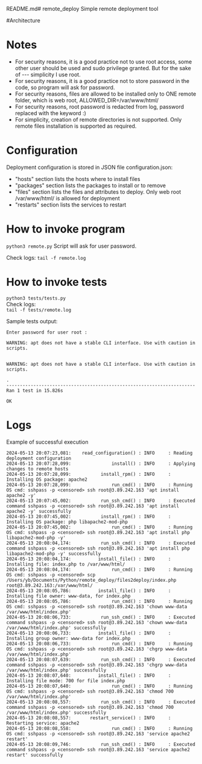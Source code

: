 README.md# remote_deploy
Simple remote deployment tool  

#Architecture

# Notes
- For security reasons, it is a good practice not to use root access, some other user should be used and sudo privilege granted. But for the sake of  --- simplicity I use root.  
- For security reasons, it is a good practice not to store password in the code, so program will ask for password.  
- For security reasons, files are allowed to be installed only to ONE remote folder, which is web root, ALLOWED_DIR=/var/www/html/  
- For security reasons, root password is redacted from log, password replaced with the keyword <censored> :)
- For simplicity, creation of remote directories is not supported. Only remote files installation is supported as required.  

# Configuration

Deployment configuration is stored in JSON file configuration.json:
- "hosts" section lists the hosts where to install files
- "packages" section lists the packages to install or to remove
- "files" section lists the files and attributes to deploy. Only web root /var/www/html/ is allowed for deployment
- "restarts" section lists the services to restart


# How to invoke program
  ```python3 remote.py```
Script will ask for user password.

Check logs:
  ```tail -f remote.log```


# How to invoke tests
  ```python3 tests/tests.py```  
Check logs:  
  ```tail -f tests/remote.log```

Sample tests output:

```
Enter password for user root :

WARNING: apt does not have a stable CLI interface. Use with caution in scripts.


WARNING: apt does not have a stable CLI interface. Use with caution in scripts.

.
----------------------------------------------------------------------
Ran 1 test in 15.826s

OK
```

# Logs

Example of successful execution

```(base) yb@Yan-Home-Mac remote_deploy % tail -f remote.log
2024-05-13 20:07:23,081:    read_configuration() : INFO     : Reading deployment configuration
2024-05-13 20:07:28,099:               install() : INFO     : Applying changes to remote hosts
2024-05-13 20:07:28,099:           install_rpm() : INFO     : Installing OS package: apache2
2024-05-13 20:07:28,099:               run_cmd() : INFO     : Running OS cmd: sshpass -p <censored> ssh root@3.89.242.163 'apt install apache2 -y'
2024-05-13 20:07:45,002:           run_ssh_cmd() : INFO     : Executed command sshpass -p <censored> ssh root@3.89.242.163 'apt install apache2 -y' successfully
2024-05-13 20:07:45,002:           install_rpm() : INFO     : Installing OS package: php libapache2-mod-php
2024-05-13 20:07:45,002:               run_cmd() : INFO     : Running OS cmd: sshpass -p <censored> ssh root@3.89.242.163 'apt install php libapache2-mod-php -y'
2024-05-13 20:08:04,174:           run_ssh_cmd() : INFO     : Executed command sshpass -p <censored> ssh root@3.89.242.163 'apt install php libapache2-mod-php -y' successfully
2024-05-13 20:08:04,174:          install_file() : INFO     : Installing file: index.php to /var/www/html/
2024-05-13 20:08:04,174:               run_cmd() : INFO     : Running OS cmd: sshpass -p <censored> scp /Users/yb/Documents/Python/remote_deploy/files2deploy/index.php root@3.89.242.163:/var/www/html/
2024-05-13 20:08:05,786:          install_file() : INFO     : Installing file owner: www-data, for index.php
2024-05-13 20:08:05,786:               run_cmd() : INFO     : Running OS cmd: sshpass -p <censored> ssh root@3.89.242.163 'chown www-data /var/www/html/index.php'
2024-05-13 20:08:06,733:           run_ssh_cmd() : INFO     : Executed command sshpass -p <censored> ssh root@3.89.242.163 'chown www-data /var/www/html/index.php' successfully
2024-05-13 20:08:06,733:          install_file() : INFO     : Installing group owner: www-data for index.php
2024-05-13 20:08:06,733:               run_cmd() : INFO     : Running OS cmd: sshpass -p <censored> ssh root@3.89.242.163 'chgrp www-data /var/www/html/index.php'
2024-05-13 20:08:07,639:           run_ssh_cmd() : INFO     : Executed command sshpass -p <censored> ssh root@3.89.242.163 'chgrp www-data /var/www/html/index.php' successfully
2024-05-13 20:08:07,640:          install_file() : INFO     : Installing file mode: 700 for file index.php
2024-05-13 20:08:07,640:               run_cmd() : INFO     : Running OS cmd: sshpass -p <censored> ssh root@3.89.242.163 'chmod 700 /var/www/html/index.php'
2024-05-13 20:08:08,557:           run_ssh_cmd() : INFO     : Executed command sshpass -p <censored> ssh root@3.89.242.163 'chmod 700 /var/www/html/index.php' successfully
2024-05-13 20:08:08,557:       restart_service() : INFO     : Restarting service: apache2
2024-05-13 20:08:08,558:               run_cmd() : INFO     : Running OS cmd: sshpass -p <censored> ssh root@3.89.242.163 'service apache2 restart'
2024-05-13 20:08:09,746:           run_ssh_cmd() : INFO     : Executed command sshpass -p <censored> ssh root@3.89.242.163 'service apache2 restart' successfully
```

